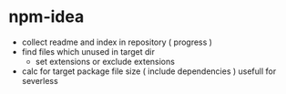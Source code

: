 # npm-idea
- collect readme and index in repository ( progress )
- find files which unused in target dir
  - set extensions or exclude extensions
- calc for target package file size ( include dependencies ) usefull for severless
